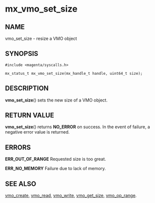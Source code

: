 # mx_vmo_set_size

## NAME

vmo_set_size - resize a VMO object

## SYNOPSIS

```
#include <magenta/syscalls.h>

mx_status_t mx_vmo_set_size(mx_handle_t handle, uint64_t size);

```

## DESCRIPTION

**vmo_set_size**() sets the new size of a VMO object.

## RETURN VALUE

**vmo_set_size**() returns **NO_ERROR** on success. In the event
of failure, a negative error value is returned.

## ERRORS

**ERR_OUT_OF_RANGE**  Requested size is too great.

**ERR_NO_MEMORY**  Failure due to lack of memory.

## SEE ALSO

[vmo_create](vmo_create.md),
[vmo_read](vmo_read.md),
[vmo_write](vmo_write.md),
[vmo_get_size](vmo_get_size.md),
[vmo_op_range](vmo_op_range.md).
